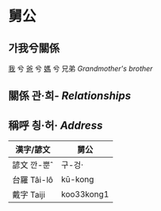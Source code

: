 # 舅公
## 가我兮關係

[我](member1.md) 兮 [爸](member2.md) 兮 [媽](member9.md) 兮 兄弟 _Grandmother's brother_

## 關係 관·희- _Relationships_

## 稱呼 칑·허· _Address_

漢字/諺文 | 舅公
--- | ---
諺文 깐-뿐ˆ | 구-겅·
台羅 Tâi-lô | kū-kong
戴字 Taiji | koo33kong1


